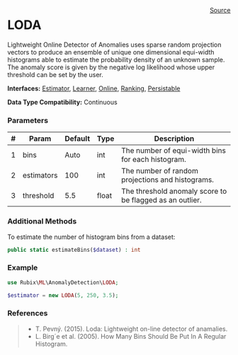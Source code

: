 <span style="float:right;"><a href="https://github.com/RubixML/RubixML/blob/master/src/AnomalyDetectors/LODA.php">Source</a></span>

# LODA
Lightweight Online Detector of Anomalies uses sparse random projection vectors to produce an ensemble of unique one dimensional equi-width histograms able to estimate the probability density of an unknown sample. The anomaly score is given by the negative log likelihood whose upper threshold can be set by the user.

**Interfaces:** [Estimator](../estimator.md), [Learner](../learner.md), [Online](../online.md), [Ranking](api.md#ranking), [Persistable](../persistable.md)

**Data Type Compatibility:** Continuous

### Parameters
| # | Param | Default | Type | Description |
|---|---|---|---|---|
| 1 | bins | Auto | int | The number of equi-width bins for each histogram. |
| 2 | estimators | 100 | int | The number of random projections and histograms. |
| 3 | threshold | 5.5 | float | The threshold anomaly score to be flagged as an outlier. |

### Additional Methods
To estimate the number of histogram bins from a dataset:
```php
public static estimateBins($dataset) : int
```

### Example
```php
use Rubix\ML\AnomalyDetection\LODA;

$estimator = new LODA(5, 250, 3.5);
```

### References
>- T. Pevný. (2015). Loda: Lightweight on-line detector of anamalies.
>- L. Birg´e et al. (2005). How Many Bins Should Be Put In A Regular Histogram.